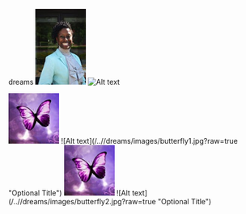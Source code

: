 dreams
<img src="images/ceo.png" width="100">
![Alt text](/../<gh-pages>/dreams/images/ceo.png?raw=true "Optional Title")

<img src="images/butterfly1.jpg" width="100">
![Alt text](/../<gh-pages>/dreams/images/butterfly1.jpg?raw=true "Optional Title")

<img src="images/butterfly2.jpg" width="100">
![Alt text](/../<gh-pages>/dreams/images/butterfly2.jpg?raw=true "Optional Title")
